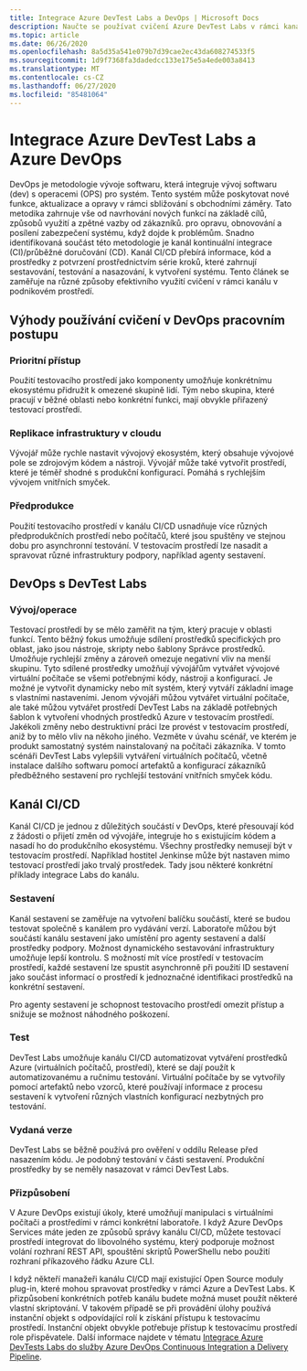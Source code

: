 ```yaml
---
title: Integrace Azure DevTest Labs a DevOps | Microsoft Docs
description: Naučte se používat cvičení Azure DevTest Labs v rámci kanálů průběžné integrace (CI)/průběžného doručování (CD) v podnikovém prostředí.
ms.topic: article
ms.date: 06/26/2020
ms.openlocfilehash: 8a5d35a541e079b7d39cae2ec43da608274533f5
ms.sourcegitcommit: 1d9f7368fa3dadedcc133e175e5a4ede003a8413
ms.translationtype: MT
ms.contentlocale: cs-CZ
ms.lasthandoff: 06/27/2020
ms.locfileid: "85481064"
---
```

# <a name="integration-of-azure-devtest-labs-and-azure-devops"></a>Integrace Azure DevTest Labs a Azure DevOps
DevOps je metodologie vývoje softwaru, která integruje vývoj softwaru (dev) s operacemi (OPS) pro systém. Tento systém může poskytovat nové funkce, aktualizace a opravy v rámci sbližování s obchodními záměry. Tato metodika zahrnuje vše od navrhování nových funkcí na základě cílů, způsobů využití a zpětné vazby od zákazníků. pro opravu, obnovování a posílení zabezpečení systému, když dojde k problémům. Snadno identifikovaná součást této metodologie je kanál kontinuální integrace (CI)/průběžné doručování (CD). Kanál CI/CD přebírá informace, kód a prostředky z potvrzení prostřednictvím série kroků, které zahrnují sestavování, testování a nasazování, k vytvoření systému. Tento článek se zaměřuje na různé způsoby efektivního využití cvičení v rámci kanálu v podnikovém prostředí. 

## <a name="benefits-of-using-labs-in-devops-workflow"></a>Výhody používání cvičení v DevOps pracovním postupu 

### <a name="focused-access"></a>Prioritní přístup 
Použití testovacího prostředí jako komponenty umožňuje konkrétnímu ekosystému přidružit k omezené skupině lidí. Tým nebo skupina, které pracují v běžné oblasti nebo konkrétní funkci, mají obvykle přiřazený testovací prostředí.   

### <a name="infrastructure-replication-in-the-cloud"></a>Replikace infrastruktury v cloudu 
Vývojář může rychle nastavit vývojový ekosystém, který obsahuje vývojové pole se zdrojovým kódem a nástroji. Vývojář může také vytvořit prostředí, které je téměř shodné s produkční konfigurací. Pomáhá s rychlejším vývojem vnitřních smyček. 

### <a name="pre-production"></a>Předprodukce 
Použití testovacího prostředí v kanálu CI/CD usnadňuje více různých předprodukčních prostředí nebo počítačů, které jsou spuštěny ve stejnou dobu pro asynchronní testování. V testovacím prostředí lze nasadit a spravovat různé infrastruktury podpory, například agenty sestavení. 

## <a name="devops-with-devtest-labs"></a>DevOps s DevTest Labs 

### <a name="development--operation"></a>Vývoj/operace 
Testovací prostředí by se mělo zaměřit na tým, který pracuje v oblasti funkcí. Tento běžný fokus umožňuje sdílení prostředků specifických pro oblast, jako jsou nástroje, skripty nebo šablony Správce prostředků. Umožňuje rychlejší změny a zároveň omezuje negativní vliv na menší skupinu. Tyto sdílené prostředky umožňují vývojářům vytvářet vývojové virtuální počítače se všemi potřebnými kódy, nástroji a konfigurací. Je možné je vytvořit dynamicky nebo mít systém, který vytváří základní image s vlastními nastaveními. Jenom vývojáři můžou vytvářet virtuální počítače, ale také můžou vytvářet prostředí DevTest Labs na základě potřebných šablon k vytvoření vhodných prostředků Azure v testovacím prostředí. Jakékoli změny nebo destruktivní práci lze provést v testovacím prostředí, aniž by to mělo vliv na někoho jiného. Vezměte v úvahu scénář, ve kterém je produkt samostatný systém nainstalovaný na počítači zákazníka. V tomto scénáři DevTest Labs vylepšili vytváření virtuálních počítačů, včetně instalace dalšího softwaru pomocí artefaktů a konfigurací zákazníků předběžného sestavení pro rychlejší testování vnitřních smyček kódu. 
  
## <a name="cicd-pipeline"></a>Kanál CI/CD 
Kanál CI/CD je jednou z důležitých součástí v DevOps, které přesouvají kód z žádosti o přijetí změn od vývojáře, integruje ho s existujícím kódem a nasadí ho do produkčního ekosystému. Všechny prostředky nemusejí být v testovacím prostředí. Například hostitel Jenkinse může být nastaven mimo testovací prostředí jako trvalý prostředek. Tady jsou některé konkrétní příklady integrace Labs do kanálu. 

### <a name="build"></a>Sestavení 
Kanál sestavení se zaměřuje na vytvoření balíčku součástí, které se budou testovat společně s kanálem pro vydávání verzí. Laboratoře můžou být součástí kanálu sestavení jako umístění pro agenty sestavení a další prostředky podpory. Možnost dynamického sestavování infrastruktury umožňuje lepší kontrolu. S možností mít více prostředí v testovacím prostředí, každé sestavení lze spustit asynchronně při použití ID sestavení jako součást informací o prostředí k jednoznačné identifikaci prostředků na konkrétní sestavení.   

Pro agenty sestavení je schopnost testovacího prostředí omezit přístup a snižuje se možnost náhodného poškození.  

### <a name="test"></a>Test 
DevTest Labs umožňuje kanálu CI/CD automatizovat vytváření prostředků Azure (virtuálních počítačů, prostředí), které se dají použít k automatizovanému a ručnímu testování. Virtuální počítače by se vytvořily pomocí artefaktů nebo vzorců, které používají informace z procesu sestavení k vytvoření různých vlastních konfigurací nezbytných pro testování.   

### <a name="release"></a>Vydaná verze 
DevTest Labs se běžně používá pro ověření v oddílu Release před nasazením kódu. Je podobný testování v části sestavení. Produkční prostředky by se neměly nasazovat v rámci DevTest Labs. 

### <a name="customization"></a>Přizpůsobení 
V Azure DevOps existují úkoly, které umožňují manipulaci s virtuálními počítači a prostředími v rámci konkrétní laboratoře. I když Azure DevOps Services máte jeden ze způsobů správy kanálu CI/CD, můžete testovací prostředí integrovat do libovolného systému, který podporuje možnost volání rozhraní REST API, spouštění skriptů PowerShellu nebo použití rozhraní příkazového řádku Azure CLI. 

I když někteří manažeři kanálu CI/CD mají existující Open Source moduly plug-in, které mohou spravovat prostředky v rámci Azure a DevTest Labs. K přizpůsobení konkrétních potřeb kanálu budete možná muset použít některé vlastní skriptování.  V takovém případě se při provádění úlohy používá instanční objekt s odpovídající rolí k získání přístupu k testovacímu prostředí. Instanční objekt obvykle potřebuje přístup k testovacímu prostředí role přispěvatele. Další informace najdete v tématu [Integrace Azure DevTests Labs do služby Azure DevOps Continuous Integration a Delivery Pipeline](devtest-lab-integrate-ci-cd.md). 
 